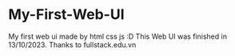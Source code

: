 # My-First-Web-UI
My first web ui made by html css js :D
This Web UI was finished in 13/10/2023.
Thanks to fullstack.edu.vn
